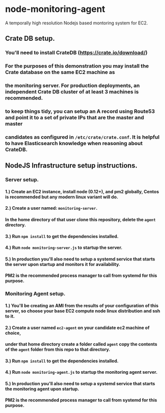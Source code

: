 # node-monitoring-agent
A temporally high resolution Nodejs based montoring system for EC2.  
  
## Crate DB setup.  

### You'll need to install CrateDB (https://crate.io/download/)  
### For the purposes of this demonstration you may install the Crate database on the same EC2 machine as  
### the monitoring server. For production deployments, an independent Crate DB cluster of at least 3 machines is recommended.  
### to keep things tidy, you can setup an A record using Route53 and point it to a set of private IPs that are the master and master  
### candidates as configured in `/etc/crate/crate.conf`. It is helpful to have Elasticsearch knowledge when reasoning about CrateDB.  
  
    
    
## NodeJS Infrastructure setup instructions.  


### Server setup.  
  
#### 1.) Create an EC2 instance, install node (0.12+), and pm2 globally, Centos is recommended but any modern linux variant will do.

#### 2.) Create a user named: `monitoring-server`.  
####     In the home directory of that user clone this repository, delete the `agent` directory.  
    
#### 3.) Run `npm install` to get the dependencies installed.  
#### 4.) Run `node monitoring-server.js` to startup the server.
  
#### 5.) In production you'll also need to setup a systemd service that starts the server upon startup and monitors it for availability.   
####     PM2 is the recommended process manager to call from systemd for this purpose.
    
    
### Monitoring Agent setup.  
  
#### 1.) You'll be creating an AMI from the results of your configuration of this server, so choose your base EC2 compute node linux distribution and ssh to it.

#### 2.) Create a user named `ec2-agent` on your candidate ec2 machine of choice,  
####     under that home directory create a folder called `agent` copy the contents of the `agent` folder from this repo to that directory.
  
#### 3.) Run `npm install` to get the dependencies installed.
#### 4.) Run `node monitoring-agent.js` to startup the monitoring agent server.  
  
#### 5.) In production you'll also need to setup a systemd service that starts the monitoring agent upon startup.  
####     PM2 is the recommended process manager to call from systemd for this purpose.
